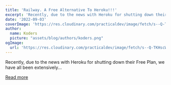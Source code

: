 ```yaml
---
title: 'Railway. A Free Alternative To Heroku!!!'
excerpt: 'Recently, due to the news with Heroku for shutting down their Free Plan, we have all been extensively...'
date: '2022-09-03'
coverImage: 'https://res.cloudinary.com/practicaldev/image/fetch/s--Q-TKHscW--/c_imagga_scale,f_auto,fl_progressive,h_420,q_auto,w_1000/https://dev-to-uploads.s3.amazonaws.com/uploads/articles/m82trntwlhgy8schtl9b.png'
author:
  name: Koders
  picture: "assets/blog/authors/koders.png"
ogImage:
  url: 'https://res.cloudinary.com/practicaldev/image/fetch/s--Q-TKHscW--/c_imagga_scale,f_auto,fl_progressive,h_420,q_auto,w_1000/https://dev-to-uploads.s3.amazonaws.com/uploads/articles/m82trntwlhgy8schtl9b.png'
---
```


Recently, due to the news with Heroku for shutting down their Free Plan, we have all been extensively...

[Read more](https://dev.to/devarshishimpi/railway-a-free-alternative-to-heroku-57m2)
